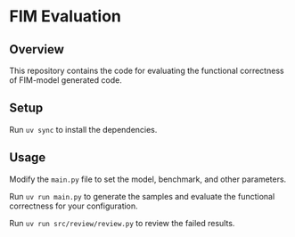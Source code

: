 # FIM Evaluation

## Overview

This repository contains the code for evaluating the functional correctness of FIM-model generated code.

## Setup

Run `uv sync` to install the dependencies.

## Usage

Modify the `main.py` file to set the model, benchmark, and other parameters.

Run `uv run main.py` to generate the samples and evaluate the functional correctness for your configuration.

Run `uv run src/review/review.py` to review the failed results.
